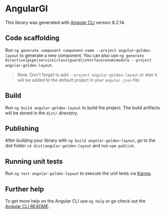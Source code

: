 # AngularGl

This library was generated with [Angular CLI](https://github.com/angular/angular-cli) version 8.2.14.

## Code scaffolding

Run `ng generate component component-name --project angular-golden-layout` to generate a new component. You can also use `ng generate directive|pipe|service|class|guard|interface|enum|module --project angular-golden-layout`.
> Note: Don't forget to add `--project angular-golden-layout` or else it will be added to the default project in your `angular.json` file. 

## Build

Run `ng build angular-golden-layout` to build the project. The build artifacts will be stored in the `dist/` directory.

## Publishing

After building your library with `ng build angular-golden-layout`, go to the dist folder `cd dist/angular-golden-layout` and run `npm publish`.

## Running unit tests

Run `ng test angular-golden-layout` to execute the unit tests via [Karma](https://karma-runner.github.io).

## Further help

To get more help on the Angular CLI use `ng help` or go check out the [Angular CLI README](https://github.com/angular/angular-cli/blob/master/README.md).
